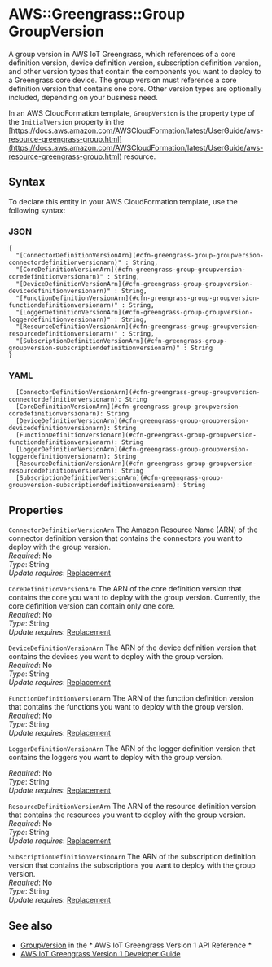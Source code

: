 # AWS::Greengrass::Group GroupVersion<a name="aws-properties-greengrass-group-groupversion"></a>

<a name="aws-properties-greengrass-group-groupversion-description"></a>A group version in AWS IoT Greengrass, which references of a core definition version, device definition version, subscription definition version, and other version types that contain the components you want to deploy to a Greengrass core device\. The group version must reference a core definition version that contains one core\. Other version types are optionally included, depending on your business need\.

<a name="aws-properties-greengrass-group-groupversion-inheritance"></a> In an AWS CloudFormation template, `GroupVersion` is the property type of the `InitialVersion` property in the [https://docs.aws.amazon.com/AWSCloudFormation/latest/UserGuide/aws-resource-greengrass-group.html](https://docs.aws.amazon.com/AWSCloudFormation/latest/UserGuide/aws-resource-greengrass-group.html) resource\.

## Syntax<a name="aws-properties-greengrass-group-groupversion-syntax"></a>

To declare this entity in your AWS CloudFormation template, use the following syntax:

### JSON<a name="aws-properties-greengrass-group-groupversion-syntax.json"></a>

```
{
  "[ConnectorDefinitionVersionArn](#cfn-greengrass-group-groupversion-connectordefinitionversionarn)" : String,
  "[CoreDefinitionVersionArn](#cfn-greengrass-group-groupversion-coredefinitionversionarn)" : String,
  "[DeviceDefinitionVersionArn](#cfn-greengrass-group-groupversion-devicedefinitionversionarn)" : String,
  "[FunctionDefinitionVersionArn](#cfn-greengrass-group-groupversion-functiondefinitionversionarn)" : String,
  "[LoggerDefinitionVersionArn](#cfn-greengrass-group-groupversion-loggerdefinitionversionarn)" : String,
  "[ResourceDefinitionVersionArn](#cfn-greengrass-group-groupversion-resourcedefinitionversionarn)" : String,
  "[SubscriptionDefinitionVersionArn](#cfn-greengrass-group-groupversion-subscriptiondefinitionversionarn)" : String
}
```

### YAML<a name="aws-properties-greengrass-group-groupversion-syntax.yaml"></a>

```
  [ConnectorDefinitionVersionArn](#cfn-greengrass-group-groupversion-connectordefinitionversionarn): String
  [CoreDefinitionVersionArn](#cfn-greengrass-group-groupversion-coredefinitionversionarn): String
  [DeviceDefinitionVersionArn](#cfn-greengrass-group-groupversion-devicedefinitionversionarn): String
  [FunctionDefinitionVersionArn](#cfn-greengrass-group-groupversion-functiondefinitionversionarn): String
  [LoggerDefinitionVersionArn](#cfn-greengrass-group-groupversion-loggerdefinitionversionarn): String
  [ResourceDefinitionVersionArn](#cfn-greengrass-group-groupversion-resourcedefinitionversionarn): String
  [SubscriptionDefinitionVersionArn](#cfn-greengrass-group-groupversion-subscriptiondefinitionversionarn): String
```

## Properties<a name="aws-properties-greengrass-group-groupversion-properties"></a>

`ConnectorDefinitionVersionArn`  <a name="cfn-greengrass-group-groupversion-connectordefinitionversionarn"></a>
The Amazon Resource Name \(ARN\) of the connector definition version that contains the connectors you want to deploy with the group version\.  
*Required*: No  
*Type*: String  
*Update requires*: [Replacement](https://docs.aws.amazon.com/AWSCloudFormation/latest/UserGuide/using-cfn-updating-stacks-update-behaviors.html#update-replacement)

`CoreDefinitionVersionArn`  <a name="cfn-greengrass-group-groupversion-coredefinitionversionarn"></a>
The ARN of the core definition version that contains the core you want to deploy with the group version\. Currently, the core definition version can contain only one core\.  
*Required*: No  
*Type*: String  
*Update requires*: [Replacement](https://docs.aws.amazon.com/AWSCloudFormation/latest/UserGuide/using-cfn-updating-stacks-update-behaviors.html#update-replacement)

`DeviceDefinitionVersionArn`  <a name="cfn-greengrass-group-groupversion-devicedefinitionversionarn"></a>
The ARN of the device definition version that contains the devices you want to deploy with the group version\.  
*Required*: No  
*Type*: String  
*Update requires*: [Replacement](https://docs.aws.amazon.com/AWSCloudFormation/latest/UserGuide/using-cfn-updating-stacks-update-behaviors.html#update-replacement)

`FunctionDefinitionVersionArn`  <a name="cfn-greengrass-group-groupversion-functiondefinitionversionarn"></a>
The ARN of the function definition version that contains the functions you want to deploy with the group version\.  
*Required*: No  
*Type*: String  
*Update requires*: [Replacement](https://docs.aws.amazon.com/AWSCloudFormation/latest/UserGuide/using-cfn-updating-stacks-update-behaviors.html#update-replacement)

`LoggerDefinitionVersionArn`  <a name="cfn-greengrass-group-groupversion-loggerdefinitionversionarn"></a>
The ARN of the logger definition version that contains the loggers you want to deploy with the group version\.  
  
*Required*: No  
*Type*: String  
*Update requires*: [Replacement](https://docs.aws.amazon.com/AWSCloudFormation/latest/UserGuide/using-cfn-updating-stacks-update-behaviors.html#update-replacement)

`ResourceDefinitionVersionArn`  <a name="cfn-greengrass-group-groupversion-resourcedefinitionversionarn"></a>
The ARN of the resource definition version that contains the resources you want to deploy with the group version\.  
*Required*: No  
*Type*: String  
*Update requires*: [Replacement](https://docs.aws.amazon.com/AWSCloudFormation/latest/UserGuide/using-cfn-updating-stacks-update-behaviors.html#update-replacement)

`SubscriptionDefinitionVersionArn`  <a name="cfn-greengrass-group-groupversion-subscriptiondefinitionversionarn"></a>
The ARN of the subscription definition version that contains the subscriptions you want to deploy with the group version\.  
*Required*: No  
*Type*: String  
*Update requires*: [Replacement](https://docs.aws.amazon.com/AWSCloudFormation/latest/UserGuide/using-cfn-updating-stacks-update-behaviors.html#update-replacement)

## See also<a name="aws-properties-greengrass-group-groupversion--seealso"></a>
+  [GroupVersion](https://docs.aws.amazon.com/greengrass/latest/apireference/definitions-groupversion.html) in the * AWS IoT Greengrass Version 1 API Reference * 
+  [AWS IoT Greengrass Version 1 Developer Guide](https://docs.aws.amazon.com/greengrass/latest/developerguide/) 